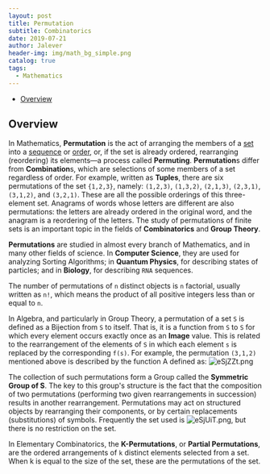 ```yaml
---
layout: post
title: Permutation
subtitle: Combinatorics
date: 2019-07-21
author: Jalever
header-img: img/math_bg_simple.png
catalog: true
tags:
  - Mathematics
---
```


- [Overview](#overview)

## Overview
In Mathematics, <strong>Permutation</strong> is the act of arranging the members of a <ins>set</ins> into a <ins>sequence</ins> or <ins>order</ins>, or, if the set is already ordered, rearranging (reordering) its elements—a process called <strong>Permuting</strong>. <strong>Permutation</strong>s differ from <strong>Combination</strong>s, which are selections of some members of a set regardless of order. For example, written as <strong>Tuples</strong>, there are six permutations of the set `{1,2,3}`, namely: `(1,2,3)`, `(1,3,2)`, `(2,1,3)`, `(2,3,1)`, `(3,1,2)`, and `(3,2,1)`. These are all the possible orderings of this three-element set. Anagrams of words whose letters are different are also permutations: the letters are already ordered in the original word, and the anagram is a reordering of the letters. The study of permutations of finite sets is an important topic in the fields of <strong>Combinatorics</strong> and <strong>Group Theory</strong>.

<strong>Permutations</strong> are studied in almost every branch of Mathematics, and in many other fields of science. In <strong>Computer Science</strong>, they are used for analyzing Sorting Algorithms; in <strong>Quantum Physics</strong>, for describing states of particles; and in <strong>Biology</strong>, for describing `RNA` sequences.

The number of permutations of `n` distinct objects is `n` factorial, usually written as `n!`, which means the product of all positive integers less than or equal to `n`.

In Algebra, and particularly in Group Theory, a permutation of a set `S` is defined as a Bijection from `S` to itself. That is, it is a function from `S` to `S` for which every element occurs exactly once as an <strong>Image</strong> value. This is related to the rearrangement of the elements of `S` in which each element `s` is replaced by the corresponding `f(s)`. For example, the permutation `(3,1,2)` mentioned above is described by the function &Alpha; defined as:
![eSjZZt.png](https://s2.ax1x.com/2019/07/21/eSjZZt.png)

The collection of such permutations form a Group called the <strong>Symmetric Group of S</strong>. The key to this group's structure is the fact that the composition of two permutations (performing two given rearrangements in succession) results in another rearrangement. Permutations may act on structured objects by rearranging their components, or by certain replacements (substitutions) of symbols. Frequently the set used is ![eSjUiT.png](https://s2.ax1x.com/2019/07/21/eSjUiT.png), but there is no restriction on the set.

In Elementary Combinatorics, the <strong>K-Permutations</strong>, or <strong>Partial Permutations</strong>, are the ordered arrangements of `k` distinct elements selected from a set. When k is equal to the size of the set, these are the permutations of the set.
